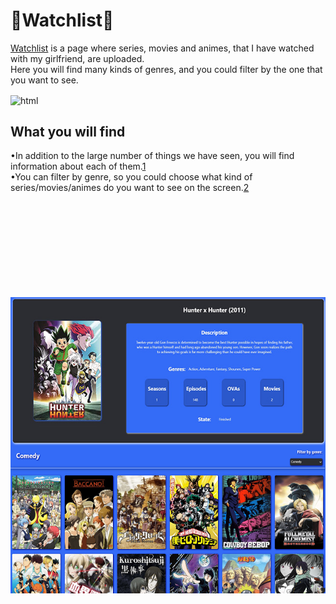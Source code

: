 # :popcorn:Watchlist:popcorn:
<a href="https://souto751.github.io/watchlist/" target="_blank">Watchlist</a> is a page where series, movies and animes, that I have watched with my girlfriend, are uploaded. <br />
Here you will find many kinds of genres, and you could filter by the one that you want to see. <br />

<img src="https://github.com/Souto751/portfolio-react/blob/main/src/images/watchlist.jpg?raw=true" alt="html" align="center" />

## What you will find
•In addition to the large number of things we have seen, you will find information about each of them.<a href="#one">1</a><br/>
•You can filter by genre, so you could choose what kind of series/movies/animes do you want to see on the screen.<a href="#two">2</a><br/>
<br/><br/><br/><br/><br/><br/><br/><br/><br/>


<img id="one" src="https://github.com/Souto751/project-imgs/blob/main/watchlist%20page%20imgs/info.jpg?raw=true" alt="html" align="center" />
<img id="two" src="https://github.com/Souto751/project-imgs/blob/main/watchlist%20page%20imgs/filter.png?raw=true" alt="html" align="center" />
